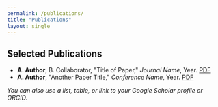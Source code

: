 ```yaml
---
permalink: /publications/
title: "Publications"
layout: single
---
```


## Selected Publications

- **A. Author**, B. Collaborator, "Title of Paper," *Journal Name*, Year. [PDF](#)
- **A. Author**, "Another Paper Title," *Conference Name*, Year. [PDF](#)

_You can also use a list, table, or link to your Google Scholar profile or ORCID._